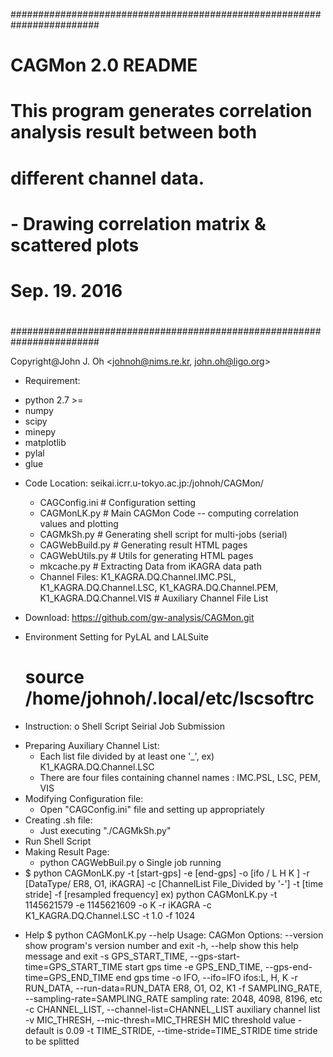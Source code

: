 ########################################################################
#
#                            CAGMon 2.0 README
#
#    This program generates correlation analysis result between both 
#   different channel data.
#            - Drawing correlation matrix & scattered plots
#                             Sep. 19. 2016
#
########################################################################

Copyright@John J. Oh
<johnoh@nims.re.kr, john.oh@ligo.org>

+ Requirement:
 - python 2.7 >=
 - numpy
 - scipy
 - minepy
 - matplotlib
 - pylal
 - glue

+ Code Location: seikai.icrr.u-tokyo.ac.jp:/johnoh/CAGMon/
  - CAGConfig.ini # Configuration setting
  - CAGMonLK.py   # Main CAGMon Code -- computing correlation values and plotting
  - CAGMkSh.py    # Generating shell script for multi-jobs (serial)
  - CAGWebBuild.py # Generating result HTML pages
  - CAGWebUtils.py # Utils for generating HTML pages
  - mkcache.py     # Extracting Data from iKAGRA data path
  - Channel Files: K1_KAGRA.DQ.Channel.IMC.PSL, K1_KAGRA.DQ.Channel.LSC, K1_KAGRA.DQ.Channel.PEM, K1_KAGRA.DQ.Channel.VIS  # Auxiliary Channel File List

+ Download: https://github.com/gw-analysis/CAGMon.git

+ Environment Setting for PyLAL and LALSuite
  # source /home/johnoh/.local/etc/lscsoftrc

+ Instruction: 
 o Shell Script Seirial Job Submission
 - Preparing Auxiliary Channel List:
   * Each list file divided by at least one '_', 
    ex) K1_KAGRA.DQ.Channel.LSC
   * There are four files containing channel names : IMC.PSL, LSC, PEM, VIS
 - Modifying Configuration file:
   * Open "CAGConfig.ini" file and setting up appropriately
 - Creating .sh file:
   * Just executing "./CAGMkSh.py" 
 - Run Shell Script
 - Making Result Page:
   * python CAGWebBuil.py
 o Single job running
 - $ python CAGMonLK.py -t [start-gps] -e [end-gps] -o [ifo / L H K ] -r [DataType/ ER8, O1, iKAGRA] -c [ChannelList File_Divided by '-'] -t [time stride] -f [resampled frequency]
    ex) python CAGMonLK.py -t 1145621579 -e 1145621609 -o K -r iKAGRA -c K1_KAGRA.DQ.Channel.LSC -t 1.0 -f 1024

+ Help
$ python CAGMonLK.py --help
Usage: CAGMon
Options:
  --version             show program's version number and exit
  -h, --help            show this help message and exit
  -s GPS_START_TIME, --gps-start-time=GPS_START_TIME
                        start gps time
  -e GPS_END_TIME, --gps-end-time=GPS_END_TIME
                        end gps time
  -o IFO, --ifo=IFO     ifos:L, H, K
  -r RUN_DATA, --run-data=RUN_DATA
                        ER8, O1, O2, K1
  -f SAMPLING_RATE, --sampling-rate=SAMPLING_RATE
                        sampling rate: 2048, 4098, 8196, etc
  -c CHANNEL_LIST, --channel-list=CHANNEL_LIST
                        auxiliary channel list
  -v MIC_THRESH, --mic-thresh=MIC_THRESH
                        MIC threshold value - default is 0.09
  -t TIME_STRIDE, --time-stride=TIME_STRIDE
                        time stride to be splitted


